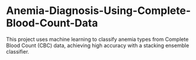 # Anemia-Diagnosis-Using-Complete-Blood-Count-Data
This project uses machine learning to classify anemia types from Complete Blood Count (CBC) data, achieving high accuracy with a stacking ensemble classifier.

